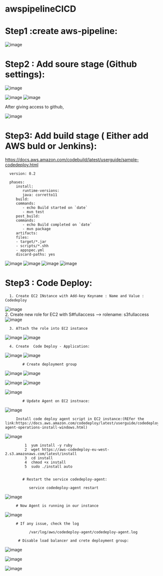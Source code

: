 # awspipelineCICD
# Step1 :create aws-pipeline:


![image](https://user-images.githubusercontent.com/54719289/110517075-64884e80-8130-11eb-8d2f-363462c0890b.png)

# Step2 : Add soure stage (Github settings):


![image](https://user-images.githubusercontent.com/54719289/110518081-ac5ba580-8131-11eb-9a33-92a56764b3ae.png)

![image](https://user-images.githubusercontent.com/54719289/110517839-60106580-8131-11eb-9a09-b8c7a6d93692.png)
![image](https://user-images.githubusercontent.com/54719289/110517883-6f8fae80-8131-11eb-8a3f-a38dcf2519ef.png)

   After giving access to github,
  
  ![image](https://user-images.githubusercontent.com/54719289/110518801-97cbdd00-8132-11eb-8690-a44f80154e29.png)

# Step3: Add build stage ( Either add AWS buld or Jenkins):

https://docs.aws.amazon.com/codebuild/latest/userguide/sample-codedeploy.html

      version: 0.2

      phases:
         install:
            runtime-versions:
            java: corretto11
         build:
         commands:
            - echo Build started on `date`
            - mvn test 
         post_build:
         commands:
            - echo Build completed on `date`
            - mvn package
         artifacts:
         files:
         - target/*.jar
         - scripts/*.shh
         - appspec.yml
         discard-paths: yes


![image](https://user-images.githubusercontent.com/54719289/110523470-22fba180-8138-11eb-9f0c-9a86e78a8e7d.png)
![image](https://user-images.githubusercontent.com/54719289/110523538-3eff4300-8138-11eb-9839-8119bb21d748.png)
![image](https://user-images.githubusercontent.com/54719289/110523598-56d6c700-8138-11eb-848a-73fec53c69e6.png)
![image](https://user-images.githubusercontent.com/54719289/110526854-4fb1b800-813c-11eb-8e0c-df1d363a86d6.png)


# Step3 : Code Deploy:

      1. Create EC2 INstance with Add-key Keyname : Name and Value : Codedeploy
  ![image](https://user-images.githubusercontent.com/54719289/110528525-3f024180-813e-11eb-9024-3be00fe47a06.png)   
      2. Create new role for EC2 with S#fullaccess --> rolename: s3fullaccess
   ![image](https://user-images.githubusercontent.com/54719289/110528421-26922700-813e-11eb-9c1e-bc11662a17ca.png)
   
      3. ATtach the role into EC2 instance
   ![image](https://user-images.githubusercontent.com/54719289/110528831-92748f80-813e-11eb-9ed5-8656ef5539f3.png)
   ![image](https://user-images.githubusercontent.com/54719289/110528937-ac15d700-813e-11eb-8bce-e7bd44a896a6.png)


      4. Create  Code Deploy - Application:
![image](https://user-images.githubusercontent.com/54719289/110536778-dcae3e80-8147-11eb-9ce3-7519912eb71a.png)
![image](https://user-images.githubusercontent.com/54719289/110536964-13845480-8148-11eb-85f4-fc683cb329e8.png)

            # Create deployment group
![image](https://user-images.githubusercontent.com/54719289/110537172-55ad9600-8148-11eb-9821-9dcd69d919cc.png)
![image](https://user-images.githubusercontent.com/54719289/110538000-7a563d80-8149-11eb-95ad-ca1ac4a46fc5.png)

![image](https://user-images.githubusercontent.com/54719289/110538354-f8b2df80-8149-11eb-87dd-b44243962872.png)
![image](https://user-images.githubusercontent.com/54719289/110538481-1a13cb80-814a-11eb-81de-f6eb236da3b3.png)


![image](https://user-images.githubusercontent.com/54719289/110539175-ea18f800-814a-11eb-9aa7-72d2a5cfc53f.png)

            # Update Agent on EC2 instnace:
            
![image](https://user-images.githubusercontent.com/54719289/110539343-2187a480-814b-11eb-8180-3c8555761b15.png)

         Install code deploy agent script in EC2 instance:(REfer the link:https://docs.aws.amazon.com/codedeploy/latest/userguide/codedeploy-agent-operations-install-windows.html)
         
         
![image](https://user-images.githubusercontent.com/54719289/110538141-a5d92800-8149-11eb-9d53-6ab99aed8e65.png)


             1  yum install -y ruby
             2  wget https://aws-codedeploy-eu-west-2.s3.amazonaws.com/latest/install
             3  cd install
             4  chmod +x install
             5  sudo ./install auto
            
            
            # Restart the service codedeploy-agent:
            
               service codedeploy-agent restart
               
  ![image](https://user-images.githubusercontent.com/54719289/110542577-37976400-814f-11eb-8a45-e69e3e4c7ca8.png)
  
         # Now Agent is running in our instance
  
  ![image](https://user-images.githubusercontent.com/54719289/110543016-c99f6c80-814f-11eb-85b9-874df826dfd2.png)


         # If any issue, check the log
         
               /var/log/aws/codedeploy-agent/codedeploy-agent.log
               
          # Disable load balancer and crete deployment group:
          
   ![image](https://user-images.githubusercontent.com/54719289/110543617-8db8d700-8150-11eb-85d4-760cb477b7b2.png)

   ![image](https://user-images.githubusercontent.com/54719289/110543880-e4261580-8150-11eb-8ead-cac9ee4529db.png)
   
   
   ![image](https://user-images.githubusercontent.com/54719289/110830450-3b49f880-82bf-11eb-9cc3-c69772c34c3e.png)


       
  


